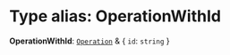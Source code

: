 # Type alias: OperationWithId

**OperationWithId**: [`Operation`](/auto-docs/free-layout-editor/interfaces/Operation.md) & { `id`: `string`  }
